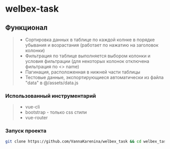 # welbex-task

## Функционал

>- Сортировка данных в таблице по каждой колнке в порядке убывания и возрастания (работает по нажатию на заголовок колонки)
>- Фильтрация по таблице выполняется выбором колонки и условия фильтрации (для некоторых колонок отключена фильтрация по <> name)
>- Пагинация, расположенная в нижней части таблицы
>- Тестовые данные, экспортирующиеся автоматически из файла "data" в @/assets/data.js

### Использованный инструментарий

>- vue-cli
>- bootstrap - только css стили
>- vue-router

### Запуск проекта

```bash
git clone https://github.com/VannaKarenina/welbex_task && cd welbex_task && npm i && npm run serve
```
